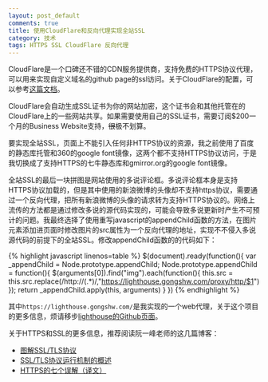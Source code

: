 ```yaml
---
layout: post_default
comments: true
title: 使用CloudFlare和反向代理实现全站SSL
category: 技术
tags: HTTPS SSL CloudFlare 反向代理
---
```


CloudFlare是一个口碑还不错的CDN服务提供商，支持免费的HTTPS协议代理，可以用来实现自定义域名的github page的ssl访问。关于CloudFlare的配置，可以参考[这篇文档](https://blog.cloudflare.com/secure-and-fast-github-pages-with-cloudflare/)。

CloudFlare会自动生成SSL证书为你的网站加密，这个证书会和其他托管在的CloudFlare上的一些网站共享。如果需要使用自己的SSL证书，需要订阅$200一个月的Business Website支持，<del>很</del>极不划算。

要实现全站SSL，页面上不能引入任何非HTTPS协议的资源，我之前使用了百度的静态库托管和360的google font镜像，这两个都不支持HTTPS协议访问，于是我切换成了支持HTTPS的七牛静态库和gmirror.org的google font镜像。

全站SSL的最后一块拼图是网站使用的多说评论框。多说评论框本身是支持HTTPS协议加载的，但是其中使用的新浪微博的头像却不支持https协议，需要通过一个反向代理，把所有新浪微博的头像的请求转为支持HTTPS协议的。网络上流传的方法都是通过修改多说的源代码实现的，可能会导致多说更新时产生不可预计的问题。我最终选择了使用重写javascript的appendChild函数的方法，在图片元素添加进页面时修改图片的src属性为一个反向代理的地址，实现不不侵入多说源代码的前提下的全站SSL。修改appendChild函数的的代码如下：

{% highlight javascript linenos=table %}
$(document).ready(function(){
  var _appendChild = Node.prototype.appendChild;
  Node.prototype.appendChild = function(){
    $(arguments[0]).find("img").each(function(){
      this.src = this.src.replace(/http:\/\/(.*)/,"https://lighthouse.gongshw.com/proxy/http/$1")
    });
    return _appendChild.apply(this, arguments)
  }
})
{% endhighlight %}

其中`https://lighthouse.gongshw.com/`是我实现的一个web代理，关于这个项目的更多信息，烦请移步[lighthouse的Github页面](https://github.com/gongshw/lighthouse)。

关于HTTPS和SSL的更多信息，推荐阅读阮一峰老师的这几篇博客：

  * [图解SSL/TLS协议](http://www.ruanyifeng.com/blog/2014/09/illustration-ssl.html)
  * [SSL/TLS协议运行机制的概述](http://www.ruanyifeng.com/blog/2014/02/ssl_tls.html)
  * [HTTPS的七个误解（译文）](http://www.ruanyifeng.com/blog/2011/02/seven_myths_about_https.html)
